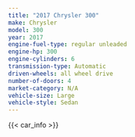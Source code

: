 ```yaml
---
title: "2017 Chrysler 300"
make: Chrysler
model: 300
year: 2017
engine-fuel-type: regular unleaded
engine-hp: 300
engine-cylinders: 6
transmission-type: Automatic
driven-wheels: all wheel drive
number-of-doors: 4
market-category: N/A
vehicle-size: Large
vehicle-style: Sedan
---
```


{{< car_info >}}
